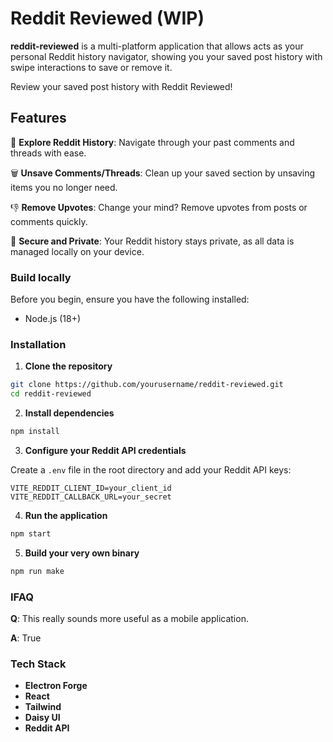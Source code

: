 # Reddit Reviewed (WIP)

**reddit-reviewed** is a multi-platform application that allows acts as your personal Reddit history navigator, showing you your saved post history with swipe interactions to save or remove it.

Review your saved post history with Reddit Reviewed!

## Features

🚀 **Explore Reddit History**: Navigate through your past comments and threads with ease.

🗑️ **Unsave Comments/Threads**: Clean up your saved section by unsaving items you no longer need.

👎 **Remove Upvotes**: Change your mind? Remove upvotes from posts or comments quickly.

💾 **Secure and Private**: Your Reddit history stays private, as all data is managed locally on your device.

### Build locally

Before you begin, ensure you have the following installed:

- Node.js (18+)

### Installation

1. **Clone the repository**

```bash
git clone https://github.com/yourusername/reddit-reviewed.git
cd reddit-reviewed
```

2. **Install dependencies**

```bash
npm install
```

3. **Configure your Reddit API credentials**

Create a `.env` file in the root directory and add your Reddit API keys:

```plaintext
VITE_REDDIT_CLIENT_ID=your_client_id
VITE_REDDIT_CALLBACK_URL=your_secret
```

4. **Run the application**

```bash
npm start
```

5. **Build your very own binary**

```bash
npm run make
```

### IFAQ

**Q**: This really sounds more useful as a mobile application.

**A**: True

### Tech Stack

- **Electron Forge**
- **React**
- **Tailwind**
- **Daisy UI**
- **Reddit API**
